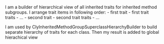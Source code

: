 I am a builder of hierarchical view of all inherited traits for inherited method subgroups.
I arrange trait items in following order: 
	- first trait 
	- first trait traits 
	- ...
	- second trait 
	- second trait traits
	- ...

I am used by ClyInheritedMethodGroupSuperclassHierarchyBuilder to build separate hierarchy of traits for each class. Then my result is added to global hierachical view